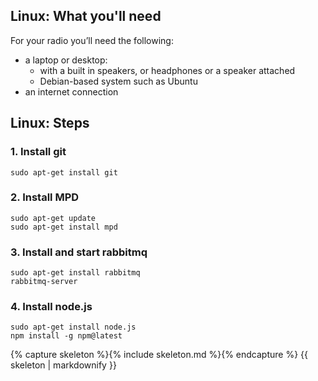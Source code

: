 Linux: What you'll need
---

For your radio you’ll need the following:

* a laptop or desktop:
     * with a built in speakers, or headphones or a speaker attached
     * Debian-based system such as Ubuntu
* an internet connection


Linux: Steps
---

### 1. Install git

    sudo apt-get install git

### 2. Install MPD

    sudo apt-get update
    sudo apt-get install mpd

### 3. Install and start rabbitmq

    sudo apt-get install rabbitmq
    rabbitmq-server

### 4. Install node.js

    sudo apt-get install node.js
    npm install -g npm@latest

{% capture skeleton %}{% include skeleton.md %}{% endcapture %}
  {{ skeleton | markdownify }}

<!--### Linix: Troubleshooting!>


